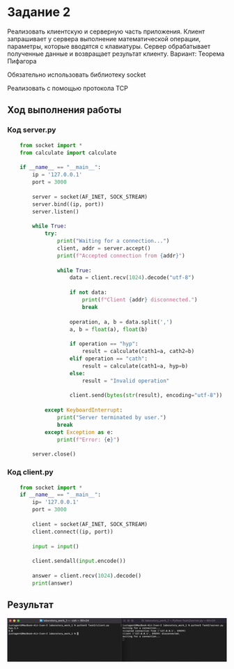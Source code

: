 # Задание 2

Реализовать клиентскую и серверную часть приложения. Клиент запрашивает у
сервера выполнение математической операции, параметры, которые вводятся с
клавиатуры. Сервер обрабатывает полученные данные и возвращает результат
клиенту. Вариант: Теорема Пифагора

Обязательно использовать библиотеку socket

Реализовать с помощью протокола TCP

## Ход выполнения работы

### Код server.py

```python
    from socket import *
    from calculate import calculate

    if __name__ == "__main__":
        ip = '127.0.0.1'
        port = 3000

        server = socket(AF_INET, SOCK_STREAM)
        server.bind((ip, port))
        server.listen()

        while True:
            try:
                print("Waiting for a connection...")
                client, addr = server.accept()
                print(f"Accepted connection from {addr}")

                while True:
                    data = client.recv(1024).decode("utf-8")

                    if not data:
                        print(f"Client {addr} disconnected.")
                        break

                    operation, a, b = data.split(',')
                    a, b = float(a), float(b)

                    if operation == "hyp":
                        result = calculate(cath1=a, cath2=b)
                    elif operation == "cath":
                        result = calculate(cath1=a, hyp=b)
                    else:
                        result = "Invalid operation"

                    client.send(bytes(str(result), encoding="utf-8"))

            except KeyboardInterrupt:
                print("Server terminated by user.")
                break
            except Exception as e:
                print(f"Error: {e}")

        server.close()

```

### Код client.py

```python
    from socket import *
    if __name__ == "__main__":
        ip= '127.0.0.1'
        port = 3000

        client = socket(AF_INET, SOCK_STREAM)
        client.connect((ip, port))

        input = input()

        client.sendall(input.encode())

        answer = client.recv(1024).decode()
        print(answer)
```

## Результат

![Результат](images/task2.png)
